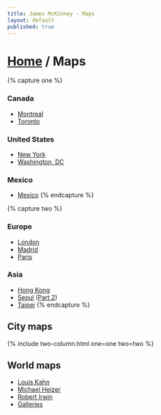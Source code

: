 ```yaml
---
title: James McKinney - Maps
layout: default
published: true
---
```


# [Home](/) / Maps

{% capture one %}
### Canada

* [Montreal](https://drive.google.com/open?id=1pKDvWCvnInNN2igV2ruxxL_srzE)
* [Toronto](https://drive.google.com/open?id=1sMiga7vQsqWdqEVQCqHsxjX2jeU)

### United States

* [New York](https://drive.google.com/open?id=1_9jfCvpTvB_04xf81gjBYPHYyBQ)
* [Washington, DC](https://drive.google.com/open?id=1JeMlllS8WHi1ZFq4uhQTAUeWwPo)

### Mexico

* [Mexico](https://drive.google.com/open?id=1zZV3xZPdo24g4orYuPRAdeELCAo)
{% endcapture %}

{% capture two %}
### Europe

* [London](https://drive.google.com/open?id=1iKJy6uFPCL1f_9xcAbOPThBvUnM)
* [Madrid](https://drive.google.com/open?id=1IMHUqm0FKpTmDXif56XAkk4qlOI)
* [Paris](https://drive.google.com/open?id=1DH36h3gm6sxiWgnut1J6T5TSyP0)

### Asia

* [Hong Kong](https://drive.google.com/open?id=10Ko4WpYwyc3GIQoXkzk0x_MX5HM)
* [Seoul](https://drive.google.com/open?id=10rU1xFU3-mLHWwI9HGJg3LcFJ6g) ([Part 2](https://drive.google.com/open?id=1_Uu5rfpTb229flKCQLkTyU-XLM8))
* [Taipei](https://drive.google.com/open?id=1zo-E__D6TD7ILtUnfzjqlKoIn4U)
{% endcapture %}

## City maps

{% include two-column.html one=one two=two %}

## World maps

* [Louis Kahn](https://drive.google.com/open?id=13j2W0jI8VVgqeGVSMLEgqfO-iLs)
* [Michael Heizer](https://drive.google.com/open?id=1iXRJpnblrIyJsm_p8857hMVZC6k)
* [Robert Irwin](https://drive.google.com/open?id=1O9woBrF5F177L-UE8Z0MHJPGYrU)
* [Galleries](https://drive.google.com/open?id=1he4gOtzzJPYW0-lQ5QYsiPibN4I)
